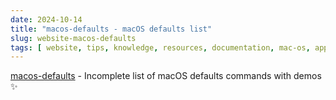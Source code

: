 ```yaml
---
date: 2024-10-14
title: "macos-defaults - macOS defaults list"
slug: website-macos-defaults
tags: [ website, tips, knowledge, resources, documentation, mac-os, apple ]
---
```




[macos-defaults][1] - Incomplete list of macOS defaults commands with demos ✨



  [1]: https://macos-defaults.com/

